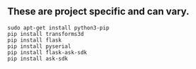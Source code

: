 ## These are project specific and can vary.
```
sudo apt-get install python3-pip
pip install transforms3d
pip install flask
pip install pyserial
pip install flask-ask-sdk
pip install ask-sdk
```

